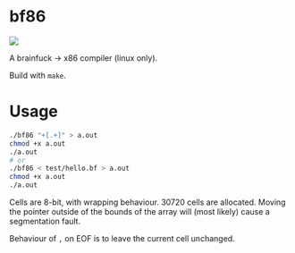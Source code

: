 # bf86
[![](https://github.com/lemon-sherbet/bf86/workflows/CI/badge.svg)](https://github.com/lemon-sherbet/bf86/actions)

A brainfuck -> x86 compiler (linux only).

Build with `make`.

# Usage

```sh
./bf86 "+[.+]" > a.out
chmod +x a.out
./a.out
# or 
./bf86 < test/hello.bf > a.out
chmod +x a.out
./a.out
```

Cells are 8-bit, with wrapping behaviour. 30720 cells are allocated. Moving the pointer outside of the bounds of the array will (most likely) cause a segmentation fault.

Behaviour of `,` on EOF is to leave the current cell unchanged.
